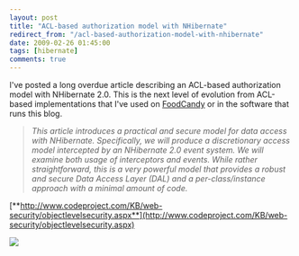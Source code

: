 ```yaml
---
layout: post
title: "ACL-based authorization model with NHibernate"
redirect_from: "/acl-based-authorization-model-with-nhibernate"
date: 2009-02-26 01:45:00
tags: [hibernate]
comments: true
---
```

I've posted a long overdue article describing an ACL-based authorization model with NHibernate 2.0. This is the next level of evolution from ACL-based implementations that I've used on [FoodCandy](http://www.foodcandy.com) or in the software that runs this blog.

> _This article introduces a practical and secure model for data access with NHibernate. Specifically, we will produce a discretionary access model intercepted by an NHibernate 2.0 event system. We will examine both usage of interceptors and events. While rather straightforward, this is a very powerful model that provides a robust and secure Data Access Layer (DAL) and a per-class/instance approach with a minimal amount of code._

[**http://www.codeproject.com/KB/web-security/objectlevelsecurity.aspx**](http://www.codeproject.com/KB/web-security/objectlevelsecurity.aspx)

![](http://www.codeproject.com/KB/web-security/objectlevelsecurity/domainmodel.jpg)

